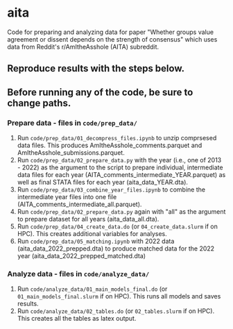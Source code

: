# aita
Code for preparing and analyzing data for paper "Whether groups value agreement or dissent depends on the strength of consensus" which uses data from Reddit's r/AmItheAsshole (AITA) subreddit.

## Reproduce results with the steps below. 
## Before running any of the code, be sure to change paths.

### Prepare data - files in `code/prep_data/`

1. Run `code/prep_data/01_decompress_files.ipynb` to unzip comprsesed data files. This produces AmItheAsshole_comments.parquet and AmItheAsshole_submissions.parquet.
2. Run `code/prep_data/02_prepare_data.py` with the year (i.e., one of 2013 - 2022) as the argument to the script to prepare individual, intermediate data files for each year (AITA_comments_intermediate_YEAR.parquet) as well as final STATA files for each year (aita_data_YEAR.dta).
3. Run `code/prep_data/03_combine_year_files.ipynb` to combine the intermediate year files into one file (AITA_comments_intermediate_all.parquet).
4. Run `code/prep_data/02_prepare_data.py` again with "all" as the argument to prepare dataset for all years (aita_data_all.dta).
5. Run `code/prep_data/04_create_data.do` (or `04_create_data.slurm` if on HPC). This creates additional variables for analyses.
6. Run `code/prep_data/05_matching.ipynb` with 2022 data (aita_data_2022_prepped.dta) to produce matched data for the 2022 year (aita_data_2022_prepped_matched.dta)

### Analyze data - files in `code/analyze_data/`

1. Run `code/analyze_data/01_main_models_final.do` (or `01_main_models_final.slurm` if on HPC). This runs all models and saves results.
2. Run `code/analyze_data/02_tables.do` (or `02_tables.slurm` if on HPC). This creates all the tables as latex output.